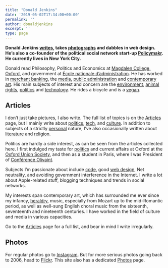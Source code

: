 ```yaml
---
title: "Donald Jenkins"
date: '2019-05-02T17:34:00+00:00'
permalink: ''
author: donaldjenkins
excerpt: ''
type: page
---
```


**Donald Jenkins [writes](/articles/ "Read Donald’s articles"), takes [photographs](/photos/ "View Donald’s photographs") and dabbles in web design. He’s also a co-founder of the political social network start-up [Policymakr](http://policymakr.com "Read about Policymakr"). He currently lives in New York City.**

Donald read Philosophy, Politics and Economics at [Magdalen College, Oxford](http://www.magd.ox.ac.uk/), and government at [École nationale d’administration](https://www.ena.fr/). He has worked in [merchant banking](https://en.wikipedia.org/wiki/Merchant_bank), the [media](http://www.rfi.fr/), [public administration](http://www.culture.gouv.fr/) and [contemporary art](https://www.centrepompidou.fr/en). His main subjects of interest and concern are the [environment](http://nymag.com/intelligencer/2018/10/un-says-climate-genocide-coming-but-its-worse-than-that.html), [animal rights](/non-human-animal-rights-the-categorical-imperative-of-our-time/), [politics](/category/politics/) and [technology](/category/tech/). He rides a bicycle and is a [vegan](/non-human-animal-rights-the-categorical-imperative-of-our-time/).

## Articles

I don’t just take pictures, I also write. The full list of topics is on the [Articles](/articles/) page, but I mainly write about [politics](/politics/), [tech](/tech/), and [culture](/culture/). In addition to subjects of a strictly [personal](/personal/) nature, I’ve also occasionally written about [literature](/literature/) and [religion](/religion/).

Politics are hardly a side interest, as can be seen from the articles collected here. I first indulged my taste for [politics](/politics/) and current affairs at Oxford at the [Oxford Union Society](http://www.oxford-union.org/ "More on Oxford Union Society"), and then as a student in Paris, where I was President of [Conférence Olivaint](http://en.wikipedia.org/wiki/Conf%C3%A9rence_Olivaint "Conférence Olivaint is the oldest of the French student societies, established in 1875").

Subjects I’m passionate about include [code](https://stackoverflow.com/users/265324/donald-jenkins "Donald's Stack Overflow profile"), good [web design](https://dribbble.com/donaldjenkins "Donald's Dribbble profile"), Net neutrality, and avoiding government interference in the Internet. I write a lot about Apple-related stuff, blogging techniques and trends in social networks.

My interests span contemporary art, which has surrounded me ever since my infancy, [heraldry](https://cdn.donaldjenkins.com/documents/jenkins-arms-large.jpg?lossy=1&w=2560&ssl=1 "The Jenkins arms are blazoned Azure, two Chevronels each curving outwards and chief wards at the apex and there expanding into a point flory Gold. And for the crest upon a helm with a wreath Or and Azure A horse's head affronty coupled at the neck Azure and jest de lis Gold"), music, especially from Mozart up to the mid-Romantic period, as well as well-sung English choral music from the sixteenth, seventeenth and nineteenth centuries. I have worked in the field of culture and media in various capacities.

Go to the [Articles](/articles/) page for a full list, and bear in mind I write irregularly.


## Photos

For regular photos go to  [Instagram](https://www.instagram.com/donaldjenkins_). But for more serious photos going back to 2006, head to  [Flickr](http://flickr.com/photos/astorg). This site also has a dedicated [Photos](/photos/ "The Photos page for this site") page.

